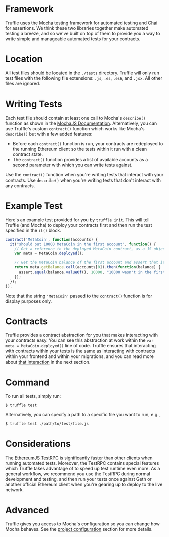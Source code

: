 # Framework

Truffle uses the [Mocha](https://mochajs.org/) testing framework for automated testing and [Chai](http://chaijs.com/) for assertions. We think these two libraries together make automated testing a breeze, and so we've built on top of them to provide you a way to write simple and manageable automated tests for your contracts.

# Location

All test files should be located in the `./tests` directory. Truffle will only run test files with the following file extensions: `.js`, `.es`, `.es6`, and `.jsx`. All other files are ignored.

# Writing Tests

Each test file should contain at least one call to Mocha's `describe()` function as shown in the [MochaJS Documentation](https://mochajs.org/). Alternatively, you can use Truffle's custom `contract()` function which works like Mocha's `describe()` but with a few added features:

* Before each `contract()` function is run, your contracts are redeployed to the running Ethereum client so the tests within it run with a clean contract state.
* The `contract()` function provides a list of available accounts as a second parameter with which you can write tests against.

Use the `contract()` function when you're writing tests that interact with your contracts. Use `describe()` when you're writing tests that don't interact with any contracts.

# Example Test

Here's an example test provided for you by `truffle init`. This will tell Truffle (and Mocha) to deploy your contracts first and then run the test specified in the `it()` block.

```javascript
contract('MetaCoin', function(accounts) {
  it("should put 10000 MetaCoin in the first account", function() {
    // Get a reference to the deployed MetaCoin contract, as a JS object.
    var meta = MetaCoin.deployed();

    // Get the MetaCoin balance of the first account and assert that it's 10000.
    return meta.getBalance.call(accounts[0]).then(function(balance) {
      assert.equal(balance.valueOf(), 10000, "10000 wasn't in the first account");
    });
  });
});
```

Note that the string `'MetaCoin'` passed to the `contract()` function is for display purposes only.

# Contracts

Truffle provides a contract abstraction for you that makes interacting with your contracts easy. You can see this abstraction at work within the `var meta = MetaCoin.deployed()` line of code. Truffle ensures that interacting with contracts within your tests is the same as interacting with contracts within your frontend and within your migrations, and you can read more about [that interaction](/docs/getting_started/contracts) in the next section.

# Command

To run all tests, simply run:

```
$ truffle test
```

Alternatively, you can specify a path to a specific file you want to run, e.g.,

```none
$ truffle test ./path/to/test/file.js
```

# Considerations

The [EthereumJS TestRPC](https://github.com/ethereumjs/testrpc) is significantly faster than other clients when running automated tests. Moreover, the TestRPC contains special features which Truffle takes advantage of to speed up test runtime even more. As a general workflow, we recommend you use the TestRPC during normal development and testing, and then run your tests once against Geth or another official Ethereum client when you're gearing up to deploy to the live network.

# Advanced

Truffle gives you access to Mocha's configuration so you can change how Mocha behaves. See the [project configuration](/docs/advanced/configuration/#mocha) section for more details.

